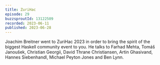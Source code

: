 ```yaml
---
title: ZuriHac
episode: 29
buzzsproutId: 13122509
recorded: 2023-06-11
published: 2023-06-28
---
```


Joachim Breitner went to ZuriHac 2023 in order to bring the spirit of the biggest Haskell community event to you. He talks to Farhad Mehta, Tomáš Janoušek, Christian Georgii, David Thrane Christiansen, Artin Ghasivand, Hannes Siebenhandl, Michael Peyton Jones and Ben Lynn.
